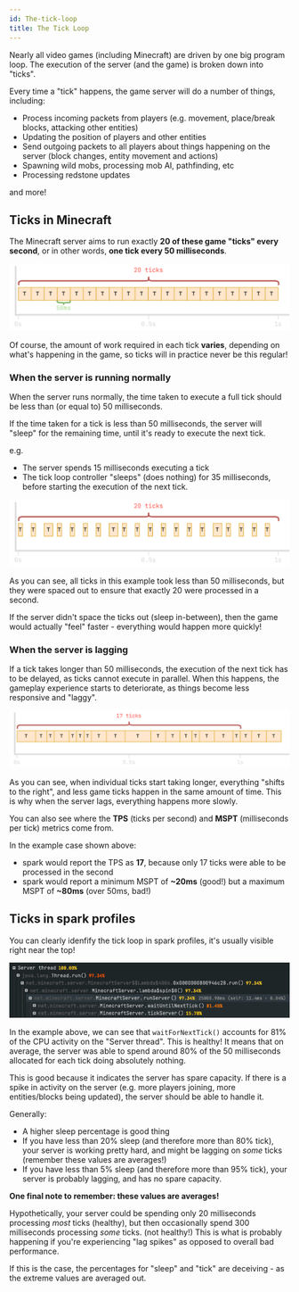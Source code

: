 ```yaml
---
id: The-tick-loop
title: The Tick Loop
---
```


Nearly all video games (including Minecraft) are driven by one big program loop. The execution of the server (and the game) is broken down into "ticks".

Every time a "tick" happens, the game server will do a number of things, including:

* Process incoming packets from players (e.g. movement, place/break blocks, attacking other entities)
* Updating the position of players and other entities
* Send outgoing packets to all players about things happening on the server (block changes, entity movement and actions)
* Spawning wild mobs, processing mob AI, pathfinding, etc
* Processing redstone updates

and more!

## Ticks in Minecraft

The Minecraft server aims to run exactly **20 of these game "ticks" every second**, or in other words, **one tick every 50 milliseconds**.

![](../img/ticks-linear.png)

Of course, the amount of work required in each tick **varies**, depending on what's happening in the game, so ticks will in practice never be this regular!

### When the server is running normally

When the server runs normally, the time taken to execute a full tick should be less than (or equal to) 50 milliseconds. 

If the time taken for a tick is less than 50 milliseconds, the server will "sleep" for the remaining time, until it's ready to execute the next tick.

e.g.
* The server spends 15 milliseconds executing a tick
* The tick loop controller "sleeps" (does nothing) for 35 milliseconds, before starting the execution of the next tick.

![](../img/ticks-with-sleeping.png)

As you can see, all ticks in this example took less than 50 milliseconds, but they were spaced out to ensure that exactly 20 were processed in a second.

If the server didn't space the ticks out (sleep in-between), then the game would actually "feel" faster - everything would happen more quickly!

### When the server is lagging

If a tick takes longer than 50 milliseconds, the execution of the next tick has to be delayed, as ticks cannot execute in parallel. When this happens, the gameplay experience starts to deteriorate, as things become less responsive and "laggy".

![](../img/ticks-lagging.png)

As you can see, when individual ticks start taking longer, everything "shifts to the right", and less game ticks happen in the same amount of time. This is why when the server lags, everything happens more slowly.

You can also see where the **TPS** (ticks per second) and **MSPT** (milliseconds per tick) metrics come from.

In the example case shown above:

* spark would report the TPS as **17**, because only 17 ticks were able to be processed in the second
* spark would report a minimum MSPT of **~20ms** (good!) but a maximum MSPT of **~80ms** (over 50ms, bad!)

## Ticks in spark profiles

You can clearly idenfify the tick loop in spark profiles, it's usually visible right near the top!

![](../img/ticks-in-profiler.png)

In the example above, we can see that `waitForNextTick()` accounts for 81% of the CPU activity on the "Server thread". This is healthy! It means that on average, the server was able to spend around 80% of the 50 milliseconds allocated for each tick doing absolutely nothing.

This is good because it indicates the server has spare capacity. If there is a spike in activity on the server (e.g. more players joining, more entities/blocks being updated), the server should be able to handle it.

Generally:

* A higher sleep percentage is good thing
* If you have less than 20% sleep (and therefore more than 80% tick), your server is working pretty hard, and might be lagging on *some* ticks (remember these values are averages!)
* If you have less than 5% sleep (and therefore more than 95% tick), your server is probably lagging, and has no spare capacity.

**One final note to remember: these values are averages!**

Hypothetically, your server could be spending only 20 milliseconds processing *most* ticks (healthy), but then occasionally spend 300 milliseconds processing *some* ticks. (not healthy!) This is what is probably happening if you're experiencing "lag spikes" as opposed to overall bad performance.

If this is the case, the percentages for "sleep" and "tick" are deceiving - as the extreme values are averaged out.
